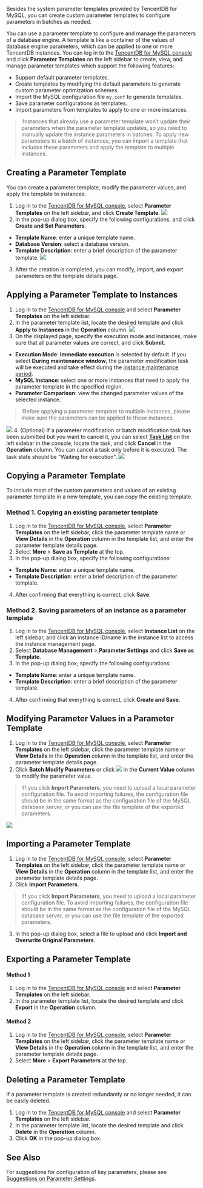 Besides the system parameter templates provided by TencentDB for MySQL, you can create custom parameter templates to configure parameters in batches as needed.

You can use a parameter template to configure and manage the parameters of a database engine. A template is like a container of the values of database engine parameters, which can be applied to one or more TencentDB instances.
You can log in to the [TencentDB for MySQL console](https://console.cloud.tencent.com/cdb) and click **Parameter Templates** on the left sidebar to create, view, and manage parameter templates which support the following features:
- Support default parameter templates.
- Create templates by modifying the default parameters to generate custom parameter optimization schemes.
- Import the MySQL configuration file `my.conf` to generate templates.
- Save parameter configurations as templates.
- Import parameters from templates to apply to one or more instances.
>!Instances that already use a parameter template won’t update their parameters when the parameter template updates, so you need to manually update the instance parameters in batches.
>To apply new parameters to a batch of instances, you can import a template that includes these parameters and apply the template to multiple instances.


## Creating a Parameter Template
You can create a parameter template, modify the parameter values, and apply the template to instances.
1. Log in to the [TencentDB for MySQL console](https://console.cloud.tencent.com/mysql/parameter-templates), select **Parameter Templates** on the left sidebar, and click **Create Template**.
![](https://main.qcloudimg.com/raw/bd2e7b2373beade127ddafbe46a7ba68.png)
2. In the pop-up dialog box, specify the following configurations, and click **Create and Set Parameters**.
 - **Template Name**: enter a unique template name.
 - **Database Version**: select a database version.
 - **Template Description**: enter a brief description of the parameter template.
![](https://main.qcloudimg.com/raw/a93abb9d05b05c0018c46d5efa027221.png)
3. After the creation is completed, you can modify, import, and export parameters on the template details page.

## Applying a Parameter Template to Instances
1. Log in to the [TencentDB for MySQL console](https://console.cloud.tencent.com/mysql/parameter-templates) and select **Parameter Templates** on the left sidebar.
2. In the parameter template list, locate the desired template and click **Apply to Instances** in the **Operation** column.
![](https://main.qcloudimg.com/raw/4598668de63c22bcbef5f7a20b262f02.png)
3. On the displayed page, specify the execution mode and instances, make sure that all parameter values are correct, and click **Submit**.
 - **Execution Mode**: **Immediate execution** is selected by default. If you select **During maintenance window**, the parameter modification task will be executed and take effect during the [instance maintenance period](https://intl.cloud.tencent.com/document/product/236/10929).
 - **MySQL Instance**: select one or more instances that need to apply the parameter template in the specified region.
 - **Parameter Comparison**: view the changed parameter values of the selected instance.
 >!Before applying a parameter template to multiple instances, please make sure the parameters can be applied to those instances.
 >
![](https://main.qcloudimg.com/raw/cdb5878b84b497bbea7d981cb4e9749d.png)
4. (Optional) If a parameter modification or batch modification task has been submitted but you want to cancel it, you can select **[Task List](https://console.cloud.tencent.com/mysql/task)** on the left sidebar in the console, locate the task, and click **Cancel** in the **Operation** column. You can cancel a task only before it is executed. The task state should be "Waiting for execution".
![](https://main.qcloudimg.com/raw/98b1462f86e0b274ab8380726c5ddc52.png)


## Copying a Parameter Template
To include most of the custom parameters and values of an existing parameter template in a new template, you can copy the existing template.

### Method 1. Copying an existing parameter template
1. Log in to the [TencentDB for MySQL console](https://console.cloud.tencent.com/mysql/parameter-templates), select **Parameter Templates** on the left sidebar, click the parameter template name or **View Details** in the **Operation** column in the template list, and enter the parameter template details page.
2. Select **More** > **Save as Template** at the top.
3. In the pop-up dialog box, specify the following configurations: 
  - **Template Name**: enter a unique template name.
  - **Template Description**: enter a brief description of the parameter template.
4. After confirming that everything is correct, click **Save**.

### Method 2. Saving parameters of an instance as a parameter template
1. Log in to the [TencentDB for MySQL console](https://console.cloud.tencent.com/cdb), select **Instance List** on the left sidebar, and click an instance ID/name in the instance list to access the instance management page.
2. Select **Database Management** > **Parameter Settings** and click **Save as Template**.
3. In the pop-up dialog box, specify the following configurations:
  - **Template Name**: enter a unique template name.
  - **Template Description**: enter a brief description of the parameter template.
4. After confirming that everything is correct, click **Create and Save**.


## Modifying Parameter Values in a Parameter Template
1. Log in to the [TencentDB for MySQL console](https://console.cloud.tencent.com/mysql/parameter-templates), select **Parameter Templates** on the left sidebar, click the parameter template name or **View Details** in the **Operation** column in the template list, and enter the parameter template details page.
2. Click **Batch Modify Parameters** or click <img src="https://main.qcloudimg.com/raw/788902e3f8c335cf17de420f7181c2a8.png"  style="margin:0;"> in the **Current Value** column to modify the parameter value.
>!If you click **Import Parameters**, you need to upload a local parameter configuration file. To avoid importing failures, the configuration file should be in the same format as the configuration file of the MySQL database server, or you can use the file template of the exported parameters.
>
![](https://main.qcloudimg.com/raw/d582cbb01aec5e7c6072fb2b04f74b45.png)

## Importing a Parameter Template
1. Log in to the [TencentDB for MySQL console](https://console.cloud.tencent.com/mysql/parameter-templates), select **Parameter Templates** on the left sidebar, click the parameter template name or **View Details** in the **Operation** column in the template list, and enter the parameter template details page.
2. Click **Import Parameters**.
>!If you click **Import Parameters**, you need to upload a local parameter configuration file. To avoid importing failures, the configuration file should be in the same format as the configuration file of the MySQL database server, or you can use the file template of the exported parameters.
>
3. In the pop-up dialog box, select a file to upload and click **Import and Overwrite Original Parameters**.

## Exporting a Parameter Template
#### Method 1
1. Log in to the [TencentDB for MySQL console](https://console.cloud.tencent.com/mysql/parameter-templates) and select **Parameter Templates** on the left sidebar.
2. In the parameter template list, locate the desired template and click **Export** in the **Operation** column.

#### Method 2
1. Log in to the [TencentDB for MySQL console](https://console.cloud.tencent.com/mysql/parameter-templates), select **Parameter Templates** on the left sidebar, click the parameter template name or **View Details** in the **Operation** column in the template list, and enter the parameter template details page.
2. Select **More** > **Export Parameters** at the top.

## Deleting a Parameter Template
If a parameter template is created redundantly or no longer needed, it can be easily deleted.
1. Log in to the [TencentDB for MySQL console](https://console.cloud.tencent.com/mysql/parameter-templates) and select **Parameter Templates** on the left sidebar.
2. In the parameter template list, locate the desired template and click **Delete** in the **Operation** column.
3. Click **OK** in the pop-up dialog box.


## See Also
For suggestions for configuration of key parameters, please see [Suggestions on Parameter Settings](https://intl.cloud.tencent.com/document/product/236/38056).
